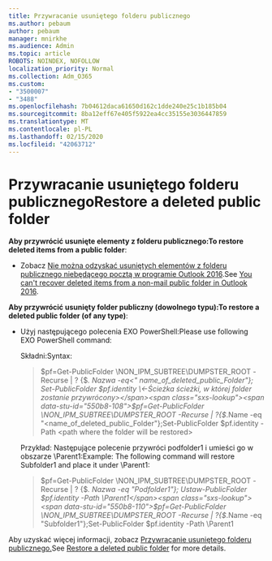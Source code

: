```yaml
---
title: Przywracanie usuniętego folderu publicznego
ms.author: pebaum
author: pebaum
manager: mnirkhe
ms.audience: Admin
ms.topic: article
ROBOTS: NOINDEX, NOFOLLOW
localization_priority: Normal
ms.collection: Adm_O365
ms.custom:
- "3500007"
- "3488"
ms.openlocfilehash: 7b04612daca61650d162c1dde240e25c1b185b04
ms.sourcegitcommit: 8ba12eff67e405f5922ea4cc35155e3036447859
ms.translationtype: MT
ms.contentlocale: pl-PL
ms.lasthandoff: 02/15/2020
ms.locfileid: "42063712"
---
```

# <a name="restore-a-deleted-public-folder"></a><span data-ttu-id="550b8-102">Przywracanie usuniętego folderu publicznego</span><span class="sxs-lookup"><span data-stu-id="550b8-102">Restore a deleted public folder</span></span>

<span data-ttu-id="550b8-103">**Aby przywrócić usunięte elementy z folderu publicznego:**</span><span class="sxs-lookup"><span data-stu-id="550b8-103">**To restore deleted items from a public folder**:</span></span>

- <span data-ttu-id="550b8-104">Zobacz [Nie można odzyskać usuniętych elementów z folderu publicznego niebędącego pocztą w programie Outlook 2016](https://aka.ms/pfrec).</span><span class="sxs-lookup"><span data-stu-id="550b8-104">See [You can't recover deleted items from a non-mail public folder in Outlook 2016](https://aka.ms/pfrec).</span></span>
 
<span data-ttu-id="550b8-105">**Aby przywrócić usunięty folder publiczny (dowolnego typu):**</span><span class="sxs-lookup"><span data-stu-id="550b8-105">**To restore a deleted public folder (of any type)**:</span></span> 

- <span data-ttu-id="550b8-106">Użyj następującego polecenia EXO PowerShell:</span><span class="sxs-lookup"><span data-stu-id="550b8-106">Please use following EXO PowerShell command:</span></span>

    <span data-ttu-id="550b8-107">Składni:</span><span class="sxs-lookup"><span data-stu-id="550b8-107">Syntax:</span></span>

    ><span data-ttu-id="550b8-108">$pf=Get-PublicFolder \NON_IPM_SUBTREE\DUMPSTER_ROOT -Recurse | ? {$_. Nazwa -eq\<" name_of_deleted_public_Folder"}; Set-PublicFolder $pf.identity \<-Ścieżka ścieżki, w której folder zostanie przywrócony></span><span class="sxs-lookup"><span data-stu-id="550b8-108">$pf=Get-PublicFolder \NON_IPM_SUBTREE\DUMPSTER_ROOT -Recurse  | ?{$_.Name -eq "\<name_of_deleted_public_Folder"};Set-PublicFolder $pf.identity -Path \<path where the folder will be restored></span></span>

    <span data-ttu-id="550b8-109">Przykład: Następujące polecenie przywróci podfolder1 i umieści go w obszarze \Parent1:</span><span class="sxs-lookup"><span data-stu-id="550b8-109">Example: The following command will restore Subfolder1 and place it under \Parent1:</span></span>

    ><span data-ttu-id="550b8-110">$pf=Get-PublicFolder \NON_IPM_SUBTREE\DUMPSTER_ROOT -Recurse | ? {$_. Nazwa -eq "Podfolder1"}; Ustaw-PublicFolder $pf.identity -Path \Parent1</span><span class="sxs-lookup"><span data-stu-id="550b8-110">$pf=Get-PublicFolder \NON_IPM_SUBTREE\DUMPSTER_ROOT -Recurse | ?{$_.Name -eq "Subfolder1"};Set-PublicFolder $pf.identity -Path \Parent1</span></span>

<span data-ttu-id="550b8-111">Aby uzyskać więcej informacji, zobacz [Przywracanie usuniętego folderu publicznego.](https://docs.microsoft.com/exchange/collaboration-exo/public-folders/restore-deleted-public-folder)</span><span class="sxs-lookup"><span data-stu-id="550b8-111">See [Restore a deleted public folder](https://docs.microsoft.com/exchange/collaboration-exo/public-folders/restore-deleted-public-folder) for more details.</span></span>
